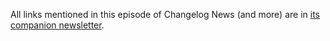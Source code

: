 All links mentioned in this episode of Changelog News (and more) are in [its companion newsletter](https://changelog.com/news/65/email).